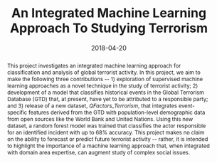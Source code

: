 ---
title: "An Integrated Machine Learning Approach To Studying Terrorism"
authors:
- admin
date: "2018-04-20"
doi: ""

# Schedule page publish date (NOT publication's date).
publishDate: "2017-01-01T00:00:00Z"

# Publication type.
# Legend: 0 = Uncategorized; 1 = Conference paper; 2 = Journal article;
# 3 = Preprint / Working Paper; 4 = Report; 5 = Book; 6 = Book section;
# 7 = Thesis; 8 = Patent
publication_types: ["7"]

# Publication name and optional abbreviated publication name.
publication: Yale University Undergraduate Thesis
publication_short: Yale University Undergraduate Thesis

abstract: This project investigates an integrated machine learning approach for classification and analysis of global terrorist activity. In this project, we aim to make the following three contributions -- 1) exploration of supervised machine learning approaches as a novel technique in the study of terrorist activity; 2) development of a model that classifies historical events in the Global Terrorism Database (GTD) that, at present, have yet to be attributed to a responsible party; and 3) release of a new dataset, *QFactors_Terrorism*, that integrates event-specific features derived from the GTD with population-level demographic data from open sources like the World Bank and United Nations. Using this new dataset, a random forest model was trained that classifies the actor responsible for an identified incident with up to 68% accuracy. This project makes no claim on the ability to forecast or predict future terrorist activity -- rather, it is intended to highlight the importance of a machine learning approach that, when integrated with domain area expertise, can augment study of complex social issues.

# Summary. An optional shortened abstract.
summary: Yale University Undergraduate Thesis

tags:
#- Source Themes
- Non-Archival
featured: false

links:
url_pdf: https://cogsci.yale.edu/sites/default/files/files/Thesis2018Peng.pdf

# Featured image
# To use, add an image named `featured.jpg/png` to your page's folder. 
image:
# caption: 'Image credit: [**Unsplash**](https://unsplash.com/photos/pLCdAaMFLTE)'
  focal_point: ""
  preview_only: false

# Associated Projects (optional).
#   Associate this publication with one or more of your projects.
#   Simply enter your project's folder or file name without extension.
#   E.g. `internal-project` references `content/project/internal-project/index.md`.
#   Otherwise, set `projects: []`.
projects:
- []

# Slides (optional).
#   Associate this publication with Markdown slides.
#   Simply enter your slide deck's filename without extension.
#   E.g. `slides: "example"` references `content/slides/example/index.md`.
#   Otherwise, set `slides: ""`.
slides: ""
---